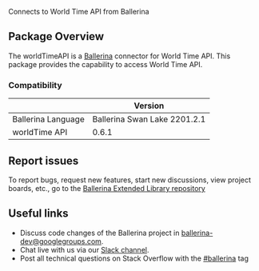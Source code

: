 Connects to World Time API from Ballerina
## Package Overview
The worldTimeAPI is a [Ballerina](https://ballerina.io/) connector for World Time API.
This package provides the capability to access World Time API.
### Compatibility
|                               | Version                        |
|-------------------------------|--------------------------------|
| Ballerina Language            | Ballerina Swan Lake 2201.2.1     |
| worldTime API                 |   0.6.1                        |

## Report issues
To report bugs, request new features, start new discussions, view project boards, etc., go to the [Ballerina Extended Library repository](https://github.com/ballerina-platform/ballerina-extended-library)

## Useful links
- Discuss code changes of the Ballerina project in [ballerina-dev@googlegroups.com](mailto:ballerina-dev@googlegroups.com).
- Chat live with us via our [Slack channel](https://ballerina.io/community/slack/).
- Post all technical questions on Stack Overflow with the [#ballerina](https://stackoverflow.com/questions/tagged/ballerina) tag
